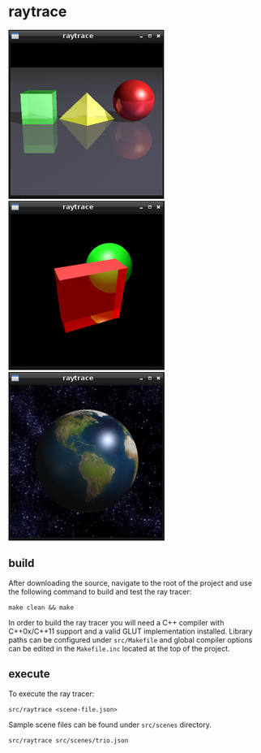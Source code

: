 raytrace
=========
![trio.png](https://github.com/peregin55/raytrace/raw/master/images/trio.png) ![refract.png](https://github.com/peregin55/raytrace/raw/master/images/refract.png) ![planet.png](https://github.com/peregin55/raytrace/raw/master/images/planet.png)

## build 
After downloading the source, navigate to the root of the project and use the following command to build and test the ray tracer:

    make clean && make

In order to build the ray tracer you will need a C++ compiler with C++0x/C++11 support and a valid GLUT implementation installed.  Library paths can be configured under ```src/Makefile``` and global compiler options can be edited in the ```Makefile.inc``` located at the top of the project.

## execute
To execute the ray tracer:

    src/raytrace <scene-file.json>

Sample scene files can be found under ```src/scenes``` directory.

    src/raytrace src/scenes/trio.json
